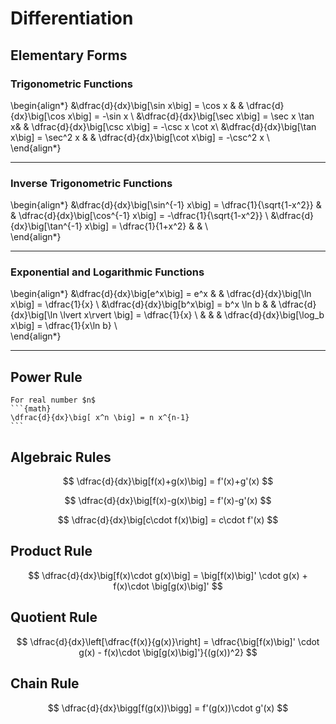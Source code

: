 Differentiation
============================


## Elementary Forms

### Trigonometric Functions

\begin{align*}
 &\dfrac{d}{dx}\big[\sin x\big] = \cos x &  & \dfrac{d}{dx}\big[\cos x\big] = -\sin x \\ 
 &\dfrac{d}{dx}\big[\sec x\big] = \sec x \tan x&  & \dfrac{d}{dx}\big[\csc x\big] = -\csc x \cot x\\ 
 &\dfrac{d}{dx}\big[\tan x\big] = \sec^2 x &  & \dfrac{d}{dx}\big[\cot x\big] = -\csc^2 x \\  
\end{align*}

---

### Inverse Trigonometric Functions
\begin{align*}
 &\dfrac{d}{dx}\big[\sin^{-1} x\big] = \dfrac{1}{\sqrt{1-x^2}} &  & \dfrac{d}{dx}\big[\cos^{-1} x\big] = -\dfrac{1}{\sqrt{1-x^2}} \\ 
 &\dfrac{d}{dx}\big[\tan^{-1} x\big] = \dfrac{1}{1+x^2} &  &  \\  
\end{align*}

---
### Exponential and Logarithmic Functions

\begin{align*}
 &\dfrac{d}{dx}\big[e^x\big] = e^x &  & \dfrac{d}{dx}\big[\ln x\big] = \dfrac{1}{x} \\ 
 &\dfrac{d}{dx}\big[b^x\big] = b^x \ln b &  & \dfrac{d}{dx}\big[\ln \lvert x\rvert \big] = \dfrac{1}{x} \\ 
 & &  & \dfrac{d}{dx}\big[\log_b x\big] = \dfrac{1}{x\ln b} \\  
\end{align*}

---

## Power Rule

````{admonition} Power Rule
For real number $n$
```{math}
\dfrac{d}{dx}\big[ x^n \big] = n x^{n-1}
```
````

## Algebraic Rules

$$
\dfrac{d}{dx}\big[f(x)+g(x)\big] = f'(x)+g'(x)
$$ 

$$
\dfrac{d}{dx}\big[f(x)-g(x)\big] = f'(x)-g'(x)
$$ 

$$
\dfrac{d}{dx}\big[c\cdot f(x)\big] = c\cdot f'(x)
$$ 


## Product Rule

$$
\dfrac{d}{dx}\big[f(x)\cdot g(x)\big] = \big[f(x)\big]' \cdot g(x) + f(x)\cdot \big[g(x)\big]'
$$ 

## Quotient Rule

$$
\dfrac{d}{dx}\left[\dfrac{f(x)}{g(x)}\right] = \dfrac{\big[f(x)\big]' \cdot g(x) - f(x)\cdot \big[g(x)\big]'}{(g(x))^2}
$$ 

## Chain Rule
$$
\dfrac{d}{dx}\bigg[f(g(x))\bigg] = f'(g(x))\cdot g'(x)
$$
